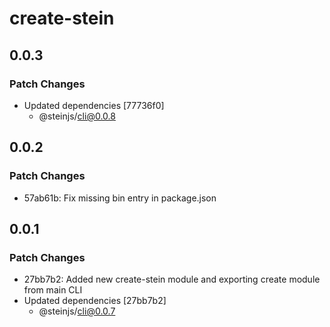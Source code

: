 # create-stein

## 0.0.3

### Patch Changes

- Updated dependencies [77736f0]
  - @steinjs/cli@0.0.8

## 0.0.2

### Patch Changes

- 57ab61b: Fix missing bin entry in package.json

## 0.0.1

### Patch Changes

- 27bb7b2: Added new create-stein module and exporting create module from main CLI
- Updated dependencies [27bb7b2]
  - @steinjs/cli@0.0.7
